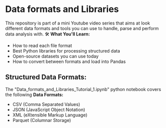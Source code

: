 # Data formats and Libraries

This repository is part of a mini Youtube video series that aims at look different data formats and tools you can use to handle, parse and perform data analysis with. 
🛠 **What You'll Learn:**

- How to read each file format
- Best Python libraries for processing structured data
- Open-source datasets you can use today
- How to convert between formats and load into Pandas
## **Structured Data Formats:**
The "Data_formats_and_Libraries_Tutorial_1.ipynb" python notebook covers the following **Data Formats:**
- CSV (Comma Separated Values)
- JSON (JavaScript Object Notation)
- XML (eXtensible Markup Language)
- Parquet (Columnar Storage)


